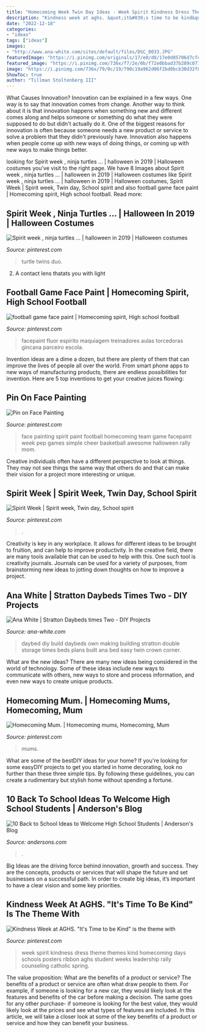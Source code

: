 ```yaml
---
title: "Homecoming Week Twin Day Ideas - Week Spirit Kindness Dress Theme Themes Kind Homecoming Days Schools Posters Ribbon Aghs Student Weeks Leadership Rally Counseling Catholic Spring"
description: "Kindness week at aghs. &quot;it&#039;s time to be kind&quot; is the theme with"
date: "2022-12-18"
categories:
- "ideas"
tags: ["ideas"]
images:
- "http://www.ana-white.com/sites/default/files/DSC_0033.JPG"
featuredImage: "https://i.pinimg.com/originals/17/e0/d8/17e0d85706d7cfe785d7b3bf0acca647.jpg"
featured_image: "https://i.pinimg.com/736x/f7/2e/0b/f72e0bbad37b289c071b71ca01b11760.jpg"
image: "https://i.pinimg.com/736x/79/0c/19/790c19a962d06f2bd0bcb30d32f86ebf.jpg"
ShowToc: true
author: "Tillman Stoltenberg III"
---
```



What Causes Innovation?
Innovation can be explained in a few ways. One way is to say that innovation comes from change. Another way to think about it is that innovation happens when something new and different comes along and helps someone or something do what they were supposed to do but didn't actually do it. 
One of the biggest reasons for innovation is often because someone needs a new product or service to solve a problem that they didn't previously have. Innovation also happens when people come up with new ways of doing things, or coming up with new ways to make things better.

	

		
looking for Spirit week , ninja turtles … | halloween in 2019 | Halloween costumes you've visit to the right page. We have 8 Images about Spirit week , ninja turtles … | halloween in 2019 | Halloween costumes like Spirit week , ninja turtles … | halloween in 2019 | Halloween costumes, Spirit Week | Spirit week, Twin day, School spirit and also football game face paint | Homecoming spirit, High school football. Read more:
		
    
## Spirit Week , Ninja Turtles … | Halloween In 2019 | Halloween Costumes

<img loading=lazy src="https://i.pinimg.com/originals/23/30/40/2330408af31afda87066ad3b2c0e28e4.jpg" onerror="this.onerror=null;this.src='https://tse2.mm.bing.net/th?id=OIP.gNdDG2BI9mMJQ7iL_CKhTgHaLH&amp;pid=15.1';" alt="Spirit week , ninja turtles … | halloween in 2019 | Halloween costumes">

_Source: pinterest.com_

>turtle twins duo. 

	

2. A contact lens thatats you with light

    
## Football Game Face Paint | Homecoming Spirit, High School Football

<img loading=lazy src="https://i.pinimg.com/736x/79/0c/19/790c19a962d06f2bd0bcb30d32f86ebf.jpg" onerror="this.onerror=null;this.src='https://tse1.mm.bing.net/th?id=OIP.o4G7oFYSaX41CuKUdrCVWwHaNK&amp;pid=15.1';" alt="football game face paint | Homecoming spirit, High school football">

_Source: pinterest.com_

>facepaint fluor espírito maquiagem treinadores aulas torcedoras gincana parceiro escola. 

	

Invention ideas are a dime a dozen, but there are plenty of them that can improve the lives of people all over the world. From smart phone apps to new ways of manufacturing products, there are endless possibilities for invention. Here are 5 top inventions to get your creative juices flowing: 

    
## Pin On Face Painting

<img loading=lazy src="https://i.pinimg.com/736x/78/74/f3/7874f3cb83f277443cb5706c62ebcc1f--facepaint-ideas-homecoming-ideas.jpg" onerror="this.onerror=null;this.src='https://tse2.mm.bing.net/th?id=OIP.27L0FaTtygeRZrrLsHspvQHaKj&amp;pid=15.1';" alt="Pin on Face Painting">

_Source: pinterest.com_

>face painting spirit paint football homecoming team game facepaint week pep games simple cheer basketball awesome halloween rally mom. 

	

Creative individuals often have a different perspective to look at things. They may not see things the same way that others do and that can make their vision for a project more interesting or unique.

    
## Spirit Week | Spirit Week, Twin Day, School Spirit

<img loading=lazy src="https://i.pinimg.com/736x/f7/2e/0b/f72e0bbad37b289c071b71ca01b11760.jpg" onerror="this.onerror=null;this.src='https://tse2.mm.bing.net/th?id=OIP.Gt56EEf6BRjmnS7-JVXcIwHaJ3&amp;pid=15.1';" alt="Spirit Week | Spirit week, Twin day, School spirit">

_Source: pinterest.com_

>. 

	

Creativity is key in any workplace. It allows for different ideas to be brought to fruition, and can help to improve productivity. In the creative field, there are many tools available that can be used to help with this. One such tool is creativity journals. Journals can be used for a variety of purposes, from brainstorming new ideas to jotting down thoughts on how to improve a project.

    
## Ana White | Stratton Daybeds Times Two - DIY Projects

<img loading=lazy src="http://www.ana-white.com/sites/default/files/DSC_0033.JPG" onerror="this.onerror=null;this.src='https://tse3.mm.bing.net/th?id=OIP.FLm3rpQ7iFRSTAgxEqlN4wHaE9&amp;pid=15.1';" alt="Ana White | Stratton Daybeds times Two - DIY Projects">

_Source: ana-white.com_

>daybed diy build daybeds own making building stratton double storage times beds plans built ana bed easy twin crown corner. 

	

What are the new ideas?
There are many new ideas being considered in the world of technology. Some of these ideas include new ways to communicate with others, new ways to store and process information, and even new ways to create unique products.

    
## Homecoming Mum. | Homecoming Mums, Homecoming, Mum

<img loading=lazy src="https://i.pinimg.com/originals/17/e0/d8/17e0d85706d7cfe785d7b3bf0acca647.jpg" onerror="this.onerror=null;this.src='https://tse3.mm.bing.net/th?id=OIP.C9pAJE8CKnd8RrKA_c3qHAHaJ4&amp;pid=15.1';" alt="Homecoming Mum. | Homecoming mums, Homecoming, Mum">

_Source: pinterest.com_

>mums. 

	

What are some of the bestDIY ideas for your home?
If you're looking for some easyDIY projects to get you started in home decorating, look no further than these three simple tips. By following these guidelines, you can create a rudimentary but stylish home without spending a fortune.

    
## 10 Back To School Ideas To Welcome High School Students | Anderson&#039;s Blog

<img loading=lazy src="https://www.andersons.com/blog/wp-content/uploads/2014/07/Homecoming_FANS.jpg" onerror="this.onerror=null;this.src='https://tse1.mm.bing.net/th?id=OIP.xAgfIFOpZWn4dgiym0aPvQAAAA&amp;pid=15.1';" alt="10 Back to School Ideas to Welcome High School Students | Anderson&#039;s Blog">

_Source: andersons.com_

>. 

	

Big Ideas are the driving force behind innovation, growth and success. They are the concepts, products or services that will shape the future and set businesses on a successful path. In order to create big ideas, it’s important to have a clear vision and some key priorities.

    
## Kindness Week At AGHS. &quot;It&#039;s Time To Be Kind&quot; Is The Theme With

<img loading=lazy src="https://i.pinimg.com/736x/7c/4b/1b/7c4b1b2dbe272436f17073199dd6f900.jpg" onerror="this.onerror=null;this.src='https://tse3.mm.bing.net/th?id=OIP.m6dU-YhuL8pkCRH_Ad_qjgHaJ4&amp;pid=15.1';" alt="Kindness Week at AGHS. &quot;It&#039;s Time to be Kind&quot; is the theme with">

_Source: pinterest.com_

>week spirit kindness dress theme themes kind homecoming days schools posters ribbon aghs student weeks leadership rally counseling catholic spring. 

	

The value proposition: What are the benefits of a product or service?
The benefits of a product or service are often what draw people to them. For example, if someone is looking for a new car, they would likely look at the features and benefits of the car before making a decision. The same goes for any other purchase- if someone is looking for the best value, they would likely look at the prices and see what types of features are included. In this article, we will take a closer look at some of the key benefits of a product or service and how they can benefit your business.

